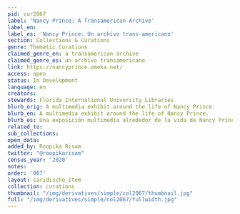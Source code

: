 ```yaml
---
pid: cur2067
label: 'Nancy Prince: A Transamerican Archive'
label_en:
label_es: 'Nancy Prince: Un archivo trans-americano'
section: Collections & Curations
genre: Thematic Curations
claimed_genre_en: a transamerican archive
claimed_genre_es: un archivo transamericano
link: https://nancyprince.omeka.net/
access: open
status: In Development
language: en
creators:
stewards: Florida International University Libraries
blurb_orig: A multimedia exhibit around the life of Nancy Prince.
blurb_en: A multimedia exhibit around the life of Nancy Prince.
blurb_es: Una exposición multimedia alrededor de la vida de Nancy Prince.
related_to:
sub_collections:
open_data:
added_by: Roopika Risam
twitter: "@roopikarisam"
census_year: '2020'
notes:
order: '067'
layout: caridischo_item
collection: curations
thumbnail: "/img/derivatives/simple/col2067/thumbnail.jpg"
full: "/img/derivatives/simple/col2067/fullwidth.jpg"
---
```

